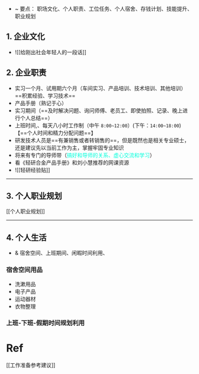 - ~ 要点： 职场文化、个人职责、工位任务、个人宿舍、存钱计划、技能提升、职业规划 
## 1. 企业文化 
- ![[给刚出社会年轻人的一段话]]

## 2. 企业职责 

- 实习一个月、试用期六个月（车间实习、产品培训、技术培训、其他培训）==积累经验、学习技术==
- 产品手册（熟记于心）
- 实习期间（==及时解决问题、询问师傅、老员工、即使拍照、记录、晚上进行个人总结==）
- 上班时间,、每天八小时工作制（中午 `8:00~12:00`）(下午：`14:00~18:00`)【==个人时间和精力分配问题==】
- 研发技术人员是==有兼销售或者转销售的==，但是既然也是相关专业硕士，还是建议先以当前工作为主，掌握牢固专业知识
- 将来有专门的导师带（<font color="#00ffdc">搞好和导师的关系、虚心交流和学习</font>）
- 看《轻研合金产品手册》和刘小慧推荐的网课资源
- ![[轻研经验贴]]

---
## 3. 个人职业规划 
[[个人职业规划]]

----
## 4. 个人生活 
- & 宿舍空间、上班期间、闲暇时间利用、
### 宿舍空间用品 
- 洗漱用品
- 电子产品 
- 运动器材 
- 衣物整理 

### 上班-下班-假期时间规划利用



# Ref 
[[工作准备参考建议]]
